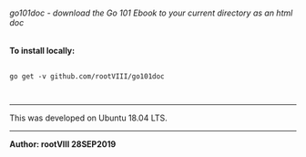 ###### go101doc - download the Go 101 Ebook to your current directory as an html doc


<b>To install locally:</b>

<pre>
  <code>
go get -v github.com/rootVIII/go101doc
 
  </code>
</pre>



<hr>
This was developed on Ubuntu 18.04 LTS.
<hr>
<b>Author: rootVIII 28SEP2019</b><br>
